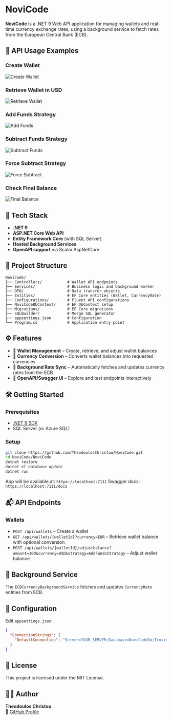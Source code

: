 # NoviCode

**NoviCode** is a .NET 9 Web API application for managing wallets and real-time currency exchange rates, using a background service to fetch rates from the European Central Bank (ECB).

## 📸 API Usage Examples

### Create Wallet
![Create Wallet](assets/create-wallet.png)

### Retrieve Wallet in USD
![Retrieve Wallet](assets/retrieve-wallet.png)

### Add Funds Strategy
![Add Funds](assets/add-funds.png)

### Subtract Funds Strategy
![Subtract Funds](assets/subtract-funds.png)

### Force Subtract Strategy
![Force Subtract](assets/force-subtract.png)

### Check Final Balance
![Final Balance](assets/final-balance.png)

## 🚀 Tech Stack

- **.NET 9**
- **ASP.NET Core Web API**
- **Entity Framework Core** (with SQL Server)
- **Hosted Background Services**
- **OpenAPI support** via Scalar.AspNetCore

## 📁 Project Structure

```text
NoviCode/
├── Controllers/           # Wallet API endpoints
├── Services/              # Business logic and background worker
├── DTO/                   # Data transfer objects
├── Entities/              # EF Core entities (Wallet, CurrencyRate)
├── Configurations/        # Fluent API configurations
├── NoviCodeDbContext/     # EF DbContext setup
├── Migrations/            # EF Core migrations
├── SQLBuilder/            # Merge SQL generator
├── appsettings.json       # Configuration
└── Program.cs             # Application entry point
```

## ⚙️ Features

- 💼 **Wallet Management** – Create, retrieve, and adjust wallet balances
- 💱 **Currency Conversion** – Converts wallet balances into requested currencies
- 🔁 **Background Rate Sync** – Automatically fetches and updates currency rates from the ECB
- 📄 **OpenAPI/Swagger UI** – Explore and test endpoints interactively

## 🛠️ Getting Started

### Prerequisites
- [.NET 9 SDK](https://dotnet.microsoft.com/)
- SQL Server (or Azure SQL)

### Setup
```bash
git clone https://github.com/TheodoulosChristou/NoviCode.git
cd NoviCode/NoviCode
dotnet restore
dotnet ef database update
dotnet run
```

App will be available at: `https://localhost:7111`
Swagger docs: `https://localhost:7111/docs`

## 📬 API Endpoints

### Wallets

- `POST /api/wallets` – Create a wallet
- `GET /api/wallets/{walletId}?currency=EUR` – Retrieve wallet balance with optional conversion
- `POST /api/wallets/{walletId}/adjustbalance?amount=100&currency=USD&strategy=AddFundsStrategy` – Adjust wallet balance

## 🧠 Background Service

The `ECBCurrencyBackgroundService` fetches and updates `CurrencyRate` entities from ECB.

## 📌 Configuration

Edit `appsettings.json`:
```json
{
  "ConnectionStrings": {
    "DefaultConnection": "Server=YOUR_SERVER;Database=NoviCodeDb;Trusted_Connection=True;"
  }
}
```

## 📄 License
This project is licensed under the MIT License.

## 🙋‍♂️ Author
**Theodoulos Christou**  
🔗 [GitHub Profile](https://github.com/TheodoulosChristou)
